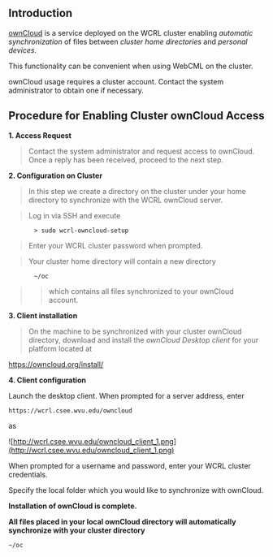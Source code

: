 ## Introduction ##

[ownCloud](http://owncloud.org) is a service deployed on the WCRL cluster enabling _automatic synchronization_ of files between _cluster home directories_ and _personal devices_.

This functionality can be convenient when using WebCML on the cluster.

ownCloud usage requires a cluster account.  Contact the system administrator to obtain one if necessary.


## Procedure for Enabling Cluster ownCloud Access ##

**1. Access Request**
> Contact the system administrator and request access to ownCloud.
> Once a reply has been received, proceed to the next step.


**2. Configuration on Cluster**

> In this step we create a directory on the cluster under your home directory to synchronize with the WCRL ownCloud server.

> Log in via SSH and execute

```
       > sudo wcrl-owncloud-setup
```

> Enter your WCRL cluster password when prompted.

> Your cluster home directory will contain a new directory
```
       ~/oc
```
> > which contains all files synchronized to your ownCloud account.


**3. Client installation**


> On the machine to be synchronized with your cluster ownCloud directory, download and install the _ownCloud Desktop client_ for your platform located at

https://owncloud.org/install/


**4. Client configuration**

Launch the desktop client.  When prompted for a server address, enter
```
https://wcrl.csee.wvu.edu/owncloud 
```
as

![http://wcrl.csee.wvu.edu/owncloud_client_1.png](http://wcrl.csee.wvu.edu/owncloud_client_1.png)


When prompted for a username and password, enter your WCRL cluster credentials.

Specify the local folder which you would like to synchronize with ownCloud.


**Installation of ownCloud is complete.**

**All files placed in your local ownCloud directory will automatically synchronize with your cluster directory**
```
~/oc
```
